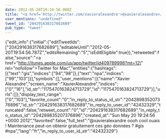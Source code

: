 ```yaml
---
date: 2012-05-20T19:24:56.000Z
title: "<a href='http://twitter.com/xavieralexandre'>@xavieralexandre</a> oooh cool ouais ! Maintenance peut-on obtenir gratuitement ces géo données ? #gis #npa″"
user_mentions: "undefined"
tweet_id: "204291638317682689"
pub_type: "tweet"
---
```

{"edit_info":{"initial":{"editTweetIds":["204291638317682689"],"editableUntil":"2012-05-20T19:54:56.787Z","editsRemaining":"5","isEditEligible":true}},"retweeted":false,"source":"<a href=\"http://itunes.apple.com/us/app/twitter/id409789998?mt=12\" rel=\"nofollow\">Twitter for Mac</a>","entities":{"hashtags":[{"text":"gis","indices":["94","98"]},{"text":"npa","indices":["99","103"]}],"symbols":[],"user_mentions":[{"name":"Xavier Alexandre","screen_name":"XavierAlexandre","indices":["0","16"],"id_str":"1175470163824713729","id":"1175470163824713729"}],"urls":[]},"display_text_range":["0","103"],"favorite_count":"0","in_reply_to_status_id_str":"204289835207376896","id_str":"204291638317682689","in_reply_to_user_id":"42432329","truncated":false,"retweet_count":"0","id":"204291638317682689","in_reply_to_status_id":"204289835207376896","created_at":"Sun May 20 19:24:56 +0000 2012","favorited":false,"full_text":"@xavieralexandre oooh cool ouais ! Maintenance peut-on obtenir gratuitement ces géo données ? #gis #npa","lang":"fr","in_reply_to_user_id_str":"42432329"}
